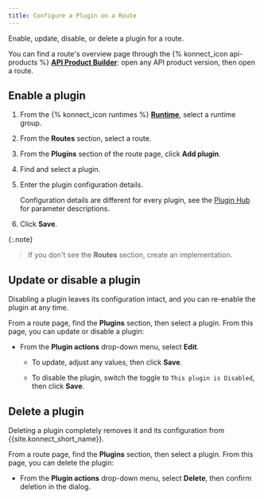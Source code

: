 ```yaml
---
title: Configure a Plugin on a Route
---
```

Enable, update, disable, or delete a plugin for a route.

You can find a route's overview page through the {% konnect_icon api-products %} [**API Product Builder**](https://cloud.konghq.com/api-products): open any API product version, then open a route.

## Enable a plugin

1. From the {% konnect_icon runtimes %} [**Runtime**](https://cloud.konghq.com/us/runtime-manager/), select a runtime group.

1. From the **Routes** section, select a route.

1. From the **Plugins** section of the route page, click **Add plugin**.

1. Find and select a plugin.

1. Enter the plugin configuration details.

    Configuration details are different for every plugin, see the [Plugin Hub](/hub/) for parameter descriptions.

1. Click **Save**.

{:.note}
> If you don't see the **Routes** section, create an implementation.

## Update or disable a plugin

Disabling a plugin leaves its configuration intact, and you can re-enable the
plugin at any time.

From a route page, find the **Plugins** section, then select a plugin.
From this page, you can update or disable a plugin:

* From the **Plugin actions** drop-down menu, select **Edit**.

  * To update, adjust any values, then click **Save**.

  * To disable the plugin, switch the toggle to `This plugin is Disabled`, then click **Save**.

## Delete a plugin

Deleting a plugin completely removes it and its configuration from
{{site.konnect_short_name}}.

From a route page, find the **Plugins** section, then select a plugin.
From this page, you can delete the plugin:

* From the **Plugin actions** drop-down menu, select **Delete**, then confirm deletion in the dialog.
